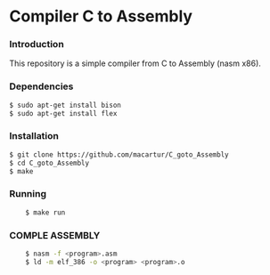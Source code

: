 # Compiler C to Assembly

### Introduction
This repository is a simple compiler from C to Assembly (nasm x86).


### Dependencies
```sh
$ sudo apt-get install bison
$ sudo apt-get install flex
```
### Installation
```sh
$ git clone https://github.com/macartur/C_goto_Assembly
$ cd C_goto_Assembly
$ make
```

### Running
```sh
    $ make run
```

### COMPLE ASSEMBLY
```sh
    $ nasm -f <program>.asm
    $ ld -m elf_386 -o <program> <program>.o
```
